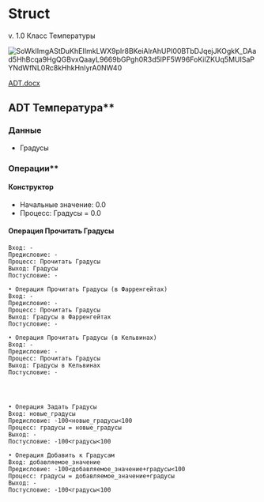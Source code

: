 # Struct
v. 1.0 Класс Температуры

![SoWkIImgAStDuKhEIImkLWX9pIr8BKeiAIrAhUPI00BTbDJqejJKOgkK_DAad5HhBcqa9HgQGBvxQaayL9669bGPgh0R3d5lPF5W96FoKilZKUq5MUISaPYNdWfNL0Rc8kHhkHnIyrA0NW40](https://github.com/YudinDP/Struct/assets/146605173/d86fac88-8aba-466a-a27d-7095ce6a608f)


[ADT.docx](https://github.com/YudinDP/Struct/files/13029328/ADT.docx)


## ADT Температура**
### Данные

* Градусы
  
### Операции**

#### Конструктор 
- Начальные значение: 0.0
- Процесс: Градусы = 0.0


#### Операция Прочитать Градусы
	Вход: -
	Предисловие: -
	Процесс: Прочитать Градусы
	Выход: Градусы
	Постусловие: -

	• Операция Прочитать Градусы (в Фарренгейтах)
	Вход: -
	Предисловие: -
	Процесс: Прочитать Градусы
	Выход: Градусы в Фарренгейтах
	Постусловие: -

	• Операция Прочитать Градусы (в Кельвинах)
	Вход: -
	Предисловие: -
	Процесс: Прочитать Градусы
	Выход: Градусы в Кельвинах
	Постусловие: -




	• Операция Задать Градусы
	Вход: новые_градусы
	Предисловие: -100<новые_градусы<100
	Процесс: градусы = новые_градусы
	Выход: -
	Постусловие: -100<градусы<100

	• Операция Добавить к Градусам
	Вход: добавляемое_значение
	Предисловие: -100<добавляемое_значение+градусы<100
	Процесс: градусы = добавляемое_значение+градусы
	Выход: -
	Постусловие: -100<градусы<100


